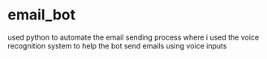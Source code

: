 # email_bot
 used python to automate the email sending process where i used the voice recognition system to help the bot send emails using voice inputs
